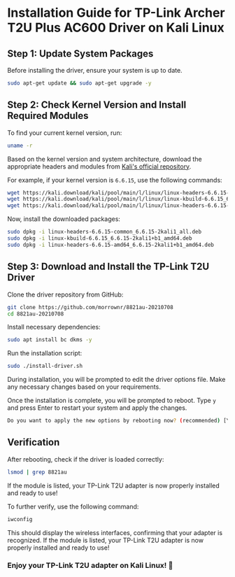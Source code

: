# Installation Guide for TP-Link Archer T2U Plus AC600 Driver on Kali Linux

## Step 1: Update System Packages
Before installing the driver, ensure your system is up to date.
```bash
sudo apt-get update && sudo apt-get upgrade -y
```

## Step 2: Check Kernel Version and Install Required Modules
To find your current kernel version, run:
```bash
uname -r
```

Based on the kernel version and system architecture, download the appropriate headers and modules from [Kali's official repository](https://kali.download/kali/pool/main/l/linux/).

For example, if your kernel version is `6.6.15`, use the following commands:
```bash
wget https://kali.download/kali/pool/main/l/linux/linux-headers-6.6.15-common_6.6.15-2kali1_all.deb
wget https://kali.download/kali/pool/main/l/linux/linux-kbuild-6.6.15_6.6.15-2kali1+b1_amd64.deb
wget https://kali.download/kali/pool/main/l/linux/linux-headers-6.6.15-amd64_6.6.15-2kali1+b1_amd64.deb
```

Now, install the downloaded packages:
```bash
sudo dpkg -i linux-headers-6.6.15-common_6.6.15-2kali1_all.deb
sudo dpkg -i linux-kbuild-6.6.15_6.6.15-2kali1+b1_amd64.deb
sudo dpkg -i linux-headers-6.6.15-amd64_6.6.15-2kali1+b1_amd64.deb
```

## Step 3: Download and Install the TP-Link T2U Driver
Clone the driver repository from GitHub:
```bash
git clone https://github.com/morrownr/8821au-20210708
cd 8821au-20210708
```

Install necessary dependencies:
```bash
sudo apt install bc dkms -y
```

Run the installation script:
```bash
sudo ./install-driver.sh
```

During installation, you will be prompted to edit the driver options file. Make any necessary changes based on your requirements.

Once the installation is complete, you will be prompted to reboot. Type `y` and press Enter to restart your system and apply the changes.

```bash
Do you want to apply the new options by rebooting now? (recommended) [Y/n]
```

## Verification
After rebooting, check if the driver is loaded correctly:
```bash
lsmod | grep 8821au
```
If the module is listed, your TP-Link T2U adapter is now properly installed and ready to use!

To further verify, use the following command:
```bash
iwconfig
```
This should display the wireless interfaces, confirming that your adapter is recognized.
If the module is listed, your TP-Link T2U adapter is now properly installed and ready to use!

### Enjoy your TP-Link T2U adapter on Kali Linux! 🚀

